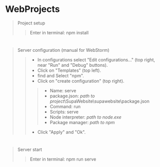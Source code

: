 # WebProjects
>Project setup
>>Enter in terminal: npm install
#
>Server configuration (manual for WebStorm)
>>- In configurations select "Edit configurations..." (top right, near "Run" and "Debug" buttons).
>>- Click on "Templates" (top left).
>>- find and Select "npm".
>>- Click on "create configuration" (top right).
>>>- Name: serve
>>>- package.json: *path to project*\SupaWebsite\supawebsite\package.json
>>>- Command: run
>>>- Scripts: serve
>>>- Node interpreter: *path to node.exe*
>>>- Package manager: *path to npm*
>>- Click "Apply" and "Ok".
#
>Server start
>>Enter in terminal: npm run serve
